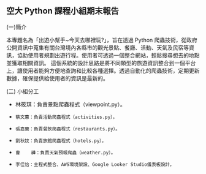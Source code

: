 ## 空大 Python 課程小組期末報告

(一)簡介

本專題名為「出遊小幫手~今天去哪裡玩?」，旨在透過 Python 爬蟲技術，從政府公開資訊中蒐集有關台灣境內各縣市的觀光景點、餐廳、活動、天氣及民宿等資訊，協助使用者規劃出遊行程。使用者可透過一個整合網站，輕鬆搜尋想去的地點並獲取相關資訊。
這個系統的設計思路是將不同類型的旅遊資訊整合到一個平台上，讓使用者能夠方便地查詢和比較各種選擇。透過自動化的爬蟲技術，定期更新數據，確保提供給使用者的資訊是最新的。

(二) 小組分工

- 林筱琪：負責景點爬蟲程式（viewpoint.py）。
-     蔡文蕙：負責活動爬蟲程式（activities.py）。
-     張嘉蘭：負責餐飲爬蟲程式（restaurants.py）。
-     劉秋妏：負責旅館爬蟲程式（hotels.py）。
-     曹    韡：負責天氣預報爬蟲（weather.py）。
-     李佳怡：主程式整合、AWS環境架設、Google Looker Studio儀表板設計。
